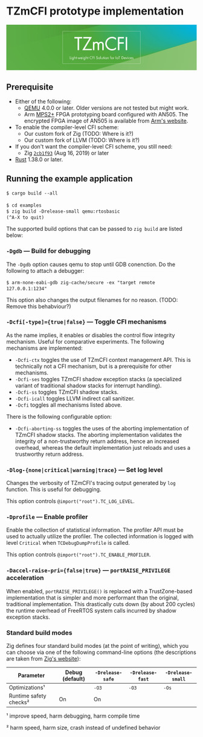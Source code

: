 # TZmCFI prototype implementation

<center><img src="docs/banner.jpg"></center>

## Prerequisite

- Either of the following:
    - [QEMU] 4.0.0 or later. Older versions are not tested but might work.
    - Arm [MPS2+] FPGA prototyping board configured with AN505. The encrypted FPGA image of AN505 is available from [Arm's website].
- To enable the compiler-level CFI scheme:
    - Our custom fork of Zig (TODO: Where is it?)
    - Our custom fork of LLVM (TODO: Where is it?)
- If you don't want the compiler-level CFI scheme, you still need:
    - Zig [`2cb1f93`](https://github.com/ziglang/zig/commit/2cb1f93894be3f48f0c49004515fa5e8190f69d9) (Aug 16, 2019) or later
- [Rust](https://www.rust-lang.org/en-US/) 1.38.0 or later.

[QEMU]: https://www.qemu.org
[MPS2+]: https://www.arm.com/products/development-tools/development-boards/mps2-plus
[Arm's website]: https://developer.arm.com/tools-and-software/development-boards/fpga-prototyping-boards/download-fpga-images?_ga=2.138343728.123477322.1561466661-1332644519.1559889185

## Running the example application

    $ cargo build --all

    $ cd examples
    $ zig build -Drelease-small qemu:rtosbasic
    (^A-X to quit)

The supported build options that can be passed to `zig build` are listed below:

### `-Dgdb` — Build for debugging

The `-Dgdb` option causes qemu to stop until GDB conenction. Do the following to attach a debugger:

    $ arm-none-eabi-gdb zig-cache/secure -ex "target remote 127.0.0.1:1234"

This option also changes the output filenames for no reason. (TODO: Remove this behabviour?)

### `-Dcfi[-type]={true|false}` — Toggle CFI mechanisms

As the name implies, it enables or disables the control flow integrity mechanism. Useful for comparative experiments. The following mechanisms are implemented:

- `-Dcfi-ctx` toggles the use of TZmCFI context management API. This is technically not a CFI mechanism, but is a prerequisite for other mechanisms.
- `-Dcfi-ses` toggles TZmCFI shadow exception stacks (a specialized variant of traditional shadow stacks for interrupt handling).
- `-Dcfi-ss` toggles TZmCFI shadow stacks.
- `-Dcfi-icall` toggles LLVM indirect call sanitizer.
- `-Dcfi` toggles all mechanisms listed above.

There is the following configurable option:

- `-Dcfi-aborting-ss` toggles the uses of the aborting implementation of TZmCFI shadow stacks. The aborting implementation validates the integrity of a non-trustworthy return address, hence an increased overhead, whereas the default implementation just reloads and uses a trustworthy return address.

### `-Dlog-{none|critical|warning|trace}` — Set log level

Changes the verbosity of TZmCFI's tracing output generated by `log` function. This is useful for debugging.

This option controls `@import("root").TC_LOG_LEVEL`.

### `-Dprofile` — Enable profiler

Enable the collection of statistical information. The profiler API must be used to actually utilize the profiler. The collected information is logged with level `Critical` when `TCDebugDumpProfile` is called.

This option controls `@import("root").TC_ENABLE_PROFILER`.

### `-Daccel-raise-pri={false|true}` — `portRAISE_PRIVILEGE` acceleration

When enabled, `portRAISE_PRIVILEGE()` is replaced with a TrustZone-based implementation that is simpler and more performant than the original, traditional implementation. This drastically cuts down (by about 200 cycles) the runtime overhead of FreeRTOS system calls incurred by shadow exception stacks.

### Standard build modes

Zig defines four standard build modes (at the point of writing), which you can choose via one of the following command-line options (the descriptions are taken from [Zig's website]):

|       Parameter        | Debug (default) | `-Drelease-safe` | `-Drelease-fast` | `-Drelease-small` |
|------------------------|-----------------|------------------|------------------|-------------------|
| Optimizations¹         |                 | `-O3`            | `-O3`            | `-Os`             |
| Runtime safety checks² | On              | On               |                  |                   |

¹ improve speed, harm debugging, harm compile time

² harm speed, harm size, crash instead of undefined behavior

[Zig's website]: https://ziglang.org/#Performance-and-Safety-Choose-Two
